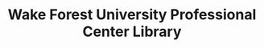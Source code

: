 ---
layout: repo
title: "Wake Forest University Professional Center Library"
id: 5207
permalink: repos/5207/
---